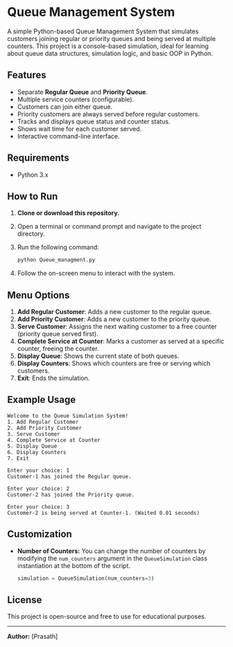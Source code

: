 # Queue Management System

A simple Python-based Queue Management System that simulates customers joining regular or priority queues and being served at multiple counters. This project is a console-based simulation, ideal for learning about queue data structures, simulation logic, and basic OOP in Python.

## Features

- Separate **Regular Queue** and **Priority Queue**.
- Multiple service counters (configurable).
- Customers can join either queue.
- Priority customers are always served before regular customers.
- Tracks and displays queue status and counter status.
- Shows wait time for each customer served.
- Interactive command-line interface.

## Requirements

- Python 3.x

## How to Run

1. **Clone or download this repository.**
2. Open a terminal or command prompt and navigate to the project directory.
3. Run the following command:

   ```bash
   python Queue_managment.py
   ```

4. Follow the on-screen menu to interact with the system.

## Menu Options

1. **Add Regular Customer**: Adds a new customer to the regular queue.
2. **Add Priority Customer**: Adds a new customer to the priority queue.
3. **Serve Customer**: Assigns the next waiting customer to a free counter (priority queue served first).
4. **Complete Service at Counter**: Marks a customer as served at a specific counter, freeing the counter.
5. **Display Queue**: Shows the current state of both queues.
6. **Display Counters**: Shows which counters are free or serving which customers.
7. **Exit**: Ends the simulation.

## Example Usage

```text
Welcome to the Queue Simulation System!
1. Add Regular Customer
2. Add Priority Customer
3. Serve Customer
4. Complete Service at Counter
5. Display Queue
6. Display Counters
7. Exit

Enter your choice: 1
Customer-1 has joined the Regular queue.

Enter your choice: 2
Customer-2 has joined the Priority queue.

Enter your choice: 3
Customer-2 is being served at Counter-1. (Waited 0.01 seconds)
```

## Customization

- **Number of Counters:** You can change the number of counters by modifying the `num_counters` argument in the `QueueSimulation` class instantiation at the bottom of the script.

  ```python
  simulation = QueueSimulation(num_counters=3)
  ```

## License

This project is open-source and free to use for educational purposes.

---
**Author:** [Prasath]
